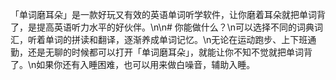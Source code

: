 「单词磨耳朵」是一款好玩又有效的英语单词听学软件，让你磨着耳朵就把单词背了，是提高英语听力水平的好伙伴。\n\n# 你能做什么？\n可以选择不同的词典词汇，听着单词的拼读和翻译，逐渐养成单词记忆。\n无论在运动跑步、上下班通勤，还是无聊的时候都可以打开「单词磨耳朵」，就能让你不知不觉就把单词背了。\n如果你还有入睡困难，也可以用来做白噪音，辅助入睡。
